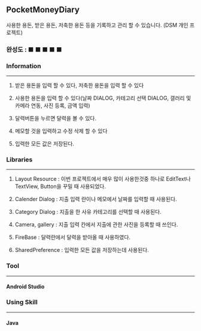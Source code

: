 ## PocketMoneyDiary

사용한 용돈, 받은 용돈, 저축한 용돈 등을 기록하고 관리 할 수 있습니다. (DSM 개인 프로젝트)

### 완성도 : ■ ■ ■ ■ ■ 

### Information
---
1. 받은 용돈을 입력 할 수 있다, 저축한 용돈을 입력 할 수 있다

2. 사용한 용돈을 입력 할 수 있다(날짜 DIALOG, 카테고리 선택 DIALOG, 갤러리 및 카메라 연동, 사진 등록, 금액 입력)

3. 달력버튼을 누르면 달력을 볼 수 있다.

4. 메모할 것을 입력하고 수정 삭제 할 수 있다

5. 입력한 모든 값은 저장된다.


### Libraries
---
1. Layout Resource : 이번 프로젝트에서 매우 많이 사용한것중 하나로 EditText나 TextView, Button을 꾸밀 때 사용되었다.

2. Calender Dialog : 지출 입력 란이나 메모에서 날짜를 입력할 때 사용된다.

3. Category Dialog : 지출을 한 사유 카테고리를 선택할 때 사용된다.

4. Camera, gallery : 지출 입력 칸에서 지출에 관한 사진을 등록할 때 쓰인다.

5. FireBase : 달력란에서 달력을 받아올 때 사용하였다.

6. SharedPreference : 입력한 모든 값을 저장하는데 사용된다.


### Tool
---
#### Android Studio


### Using Skill
---
#### Java
